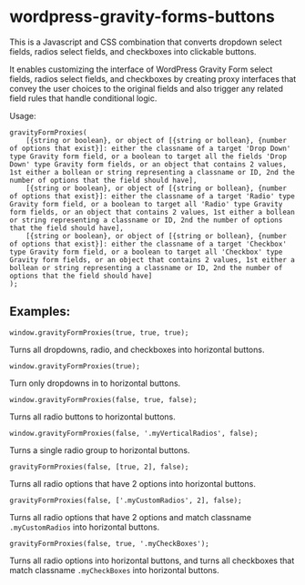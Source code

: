 # wordpress-gravity-forms-buttons
This is a Javascript and CSS combination that converts dropdown select fields, radios select fields, and checkboxes into clickable buttons.

It enables customizing the interface of WordPress Gravity Form select fields, radios select fields, and checkboxes by creating proxy interfaces that convey the user choices to the original fields and also trigger any related field rules that handle conditional logic.

Usage:

```
gravityFormProxies(
    [{string or boolean}, or object of [{string or bollean}, {number of options that exist}]: either the classname of a target 'Drop Down' type Gravity form field, or a boolean to target all the fields 'Drop Down' type Gravity form fields, or an object that contains 2 values, 1st either a bollean or string representing a classname or ID, 2nd the number of options that the field should have],
    [{string or boolean}, or object of [{string or bollean}, {number of options that exist}]: either the classname of a target 'Radio' type Gravity form field, or a boolean to target all 'Radio' type Gravity form fields, or an object that contains 2 values, 1st either a bollean or string representing a classname or ID, 2nd the number of options that the field should have],
    [{string or boolean}, or object of [{string or bollean}, {number of options that exist}]: either the classname of a target 'Checkbox' type Gravity form field, or a boolean to target all 'Checkbox' type Gravity form fields, or an object that contains 2 values, 1st either a bollean or string representing a classname or ID, 2nd the number of options that the field should have]
);
```

## Examples:


`window.gravityFormProxies(true, true, true);`

Turns all dropdowns, radio, and checkboxes into horizontal buttons.


`window.gravityFormProxies(true);`

Turn only dropdowns in to horizontal buttons.


`window.gravityFormProxies(false, true, false);`

Turns all radio buttons to horizontal buttons.


`window.gravityFormProxies(false, '.myVerticalRadios', false);`

Turns a single radio group to horizontal buttons.


`gravityFormProxies(false, [true, 2], false);`

Turns all radio options that have 2 options into horizontal buttons.


`gravityFormProxies(false, ['.myCustomRadios', 2], false);`

Turns all radio options that have 2 options and match classname `.myCustomRadios` into horizontal buttons.


`gravityFormProxies(false, true, '.myCheckBoxes');`

Turns all radio options into horizontal buttons, and turns all checkboxes that match classname `.myCheckBoxes` into horizontal buttons.
